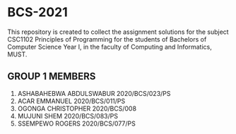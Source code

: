 # BCS-2021
This repository is created to collect the assignment solutions for the subject CSC1102 Principles of Programming for the students of Bachelors of Computer Science Year I, in the faculty of Computing and Informatics, MUST.

## GROUP 1 MEMBERS

1. ASHABAHEBWA ABDULSWABUR  2020/BCS/023/PS
2. ACAR EMMANUEL 2020/BCS/011/PS
3. OGONGA CHRISTOPHER 2020/BCS/008  
4. MUJUNI SHEM 2020/BCS/083/PS 
5. SSEMPEWO ROGERS 2020/BCS/077/PS 
